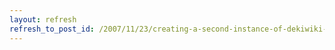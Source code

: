 ```yaml
---
layout: refresh
refresh_to_post_id: /2007/11/23/creating-a-second-instance-of-dekiwiki-better-method
---
```

